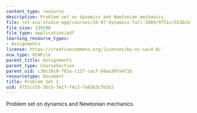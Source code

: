 ```yaml
---
content_type: resource
description: Problem set on dynamics and Newtonian mechanics.
file: /ol-ocw-studio-app/courses/16-07-dynamics-fall-2009/9751cc553bcb7e17f4c3fa0263cfb352_MIT16_07F09_hw01.pdf
file_size: 139390
file_type: application/pdf
learning_resource_types:
- Assignments
license: https://creativecommons.org/licenses/by-nc-sa/4.0/
ocw_type: OCWFile
parent_title: Assignments
parent_type: CourseSection
parent_uid: c3dc16c0-f81e-c127-cacf-b8aa30fa4f1b
resourcetype: Document
title: Problem Set 1
uid: 9751cc55-3bcb-7e17-f4c3-fa0263cfb352
---
```

Problem set on dynamics and Newtonian mechanics.